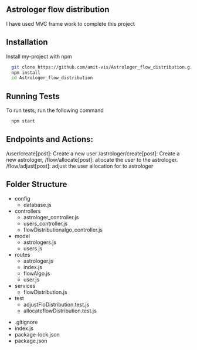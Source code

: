 ## Astrologer flow distribution

I have used MVC frame work to complete this project

## Installation

Install my-project with npm

```bash
  git clone https://github.com/amit-vis/Astrologer_flow_distribution.git
  npm install
  cd Astrologer_flow_distribution
```
    
## Running Tests

To run tests, run the following command

```bash
  npm start
```

## Endpoints and Actions:
/user/create[post]: Create a new user
/astrologer/create[post]: Create a new astrologer,
/flow/allocate[post]: allocate the user to the astrologer.
/flow/adjust[post]: adjust the user allocation for to astrologer


## Folder Structure


* config
    - database.js
* controllers
    - astrologer_controller.js
    - users_controller.js
    - flowDistributionalgo_controller.js
* model
    - astrologers.js
    - users.js
* routes
    - astrologer.js
    - index.js
    - flowAlgo.js
    - user.js
* services
    - flowDistribution.js
* test
    - adjustFloDistribution.test.js
    - allocateflowDistribution.test.js
- .gitignore
- index.js
- package-lock.json
- package.json
